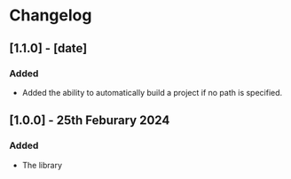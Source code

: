 # Changelog

## [1.1.0] - [date]

### Added

- Added the ability to automatically build a project if no path is specified.

## [1.0.0] - 25th Feburary 2024

### Added

- The library
